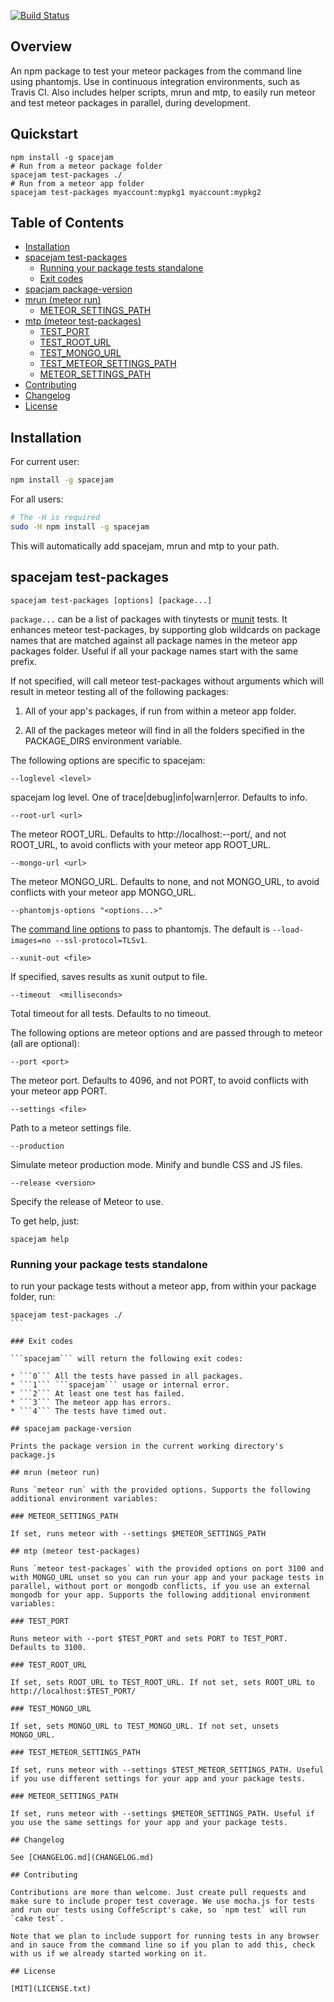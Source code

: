 [![Build Status](https://travis-ci.org/practicalmeteor/spacejam.svg?branch=master)](https://travis-ci.org/practicalmeteor/spacejam)

## Overview

An npm package to test your meteor packages from the command line using phantomjs. Use in continuous integration environments, such as Travis CI. Also includes helper scripts, mrun and mtp, to easily run meteor and test meteor packages in parallel, during development.

## Quickstart

```
npm install -g spacejam
# Run from a meteor package folder
spacejam test-packages ./
# Run from a meteor app folder
spacejam test-packages myaccount:mypkg1 myaccount:mypkg2
```

## Table of Contents

- [Installation](#installation)
- [spacejam test-packages](#spacejam-test-packages)
    - [Running your package tests standalone](#running-your-package-tests-standalone)
    - [Exit codes](#exit-codes)
- [spacjam package-version](#spacjam-package-version)
- [mrun (meteor run)](#mrun-meteor-run)
    - [METEOR_SETTINGS_PATH](#meteor_settings_path)
- [mtp (meteor test-packages)](#mtp-meteor-test-packages)
    - [TEST_PORT](#test_port)
    - [TEST_ROOT_URL](#test_root_url)
    - [TEST_MONGO_URL](#test_mongo_url)
    - [TEST_METEOR_SETTINGS_PATH](#test_meteor_settings_path)
    - [METEOR_SETTINGS_PATH](#meteor_settings_path-1)
- [Contributing](#contributing)
- [Changelog](#changelog)
- [License](#license)

## Installation

For current user:

```bash
npm install -g spacejam
```

For all users:

```bash
# The -H is required
sudo -H npm install -g spacejam
```

This will automatically add spacejam, mrun and mtp to your path.

## spacejam test-packages

`spacejam test-packages [options] [package...]`

`package...` can be a list of packages with tinytests or [munit](https://atmospherejs.com/package/munit) tests.
It enhances meteor test-packages, by supporting glob wildcards on package names that are matched against all package names in the meteor app packages folder. Useful if all your package names start with the same prefix.

If not specified, will call meteor test-packages without arguments which will result in meteor testing all of the following packages:

1. All of your app's packages, if run from within a meteor app folder.

2. All of the packages meteor will find in all the folders specified in the PACKAGE_DIRS environment variable.

The following options are specific to spacejam:

`--loglevel <level>`

spacejam log level. One of trace|debug|info|warn|error. Defaults to info.

`--root-url <url>`

The meteor ROOT_URL. Defaults to http://localhost:--port/, and not ROOT_URL, to avoid conflicts with your meteor app ROOT_URL.

`--mongo-url <url>`

The meteor MONGO_URL. Defaults to none, and not MONGO_URL, to avoid conflicts with your meteor app MONGO_URL.

`--phantomjs-options "<options...>"`

The [command line options](http://phantomjs.org/api/command-line.html) to pass to phantomjs. The default is `--load-images=no --ssl-protocol=TLSv1`.

`--xunit-out <file>`

If specified, saves results as xunit output to file.

`--timeout  <milliseconds>`
     
Total timeout for all tests. Defaults to no timeout.
                                  
The following options are meteor options and are passed through to meteor (all are optional):

`--port <port>`
                 
The meteor port. Defaults to 4096, and not PORT, to avoid conflicts with your meteor app PORT.

`--settings <file>`

Path to a meteor settings file.

`--production`

Simulate meteor production mode. Minify and bundle CSS and JS files.

`--release <version>`

Specify the release of Meteor to use.
                                  
To get help, just:

```
spacejam help
```

### Running your package tests standalone

to run your package tests without a meteor app, from within your package folder, run:

````
spacejam test-packages ./
```

### Exit codes

```spacejam``` will return the following exit codes:

* ```0``` All the tests have passed in all packages.
* ```1``` ```spacejam``` usage or internal error.
* ```2``` At least one test has failed.
* ```3``` The meteor app has errors.
* ```4``` The tests have timed out.

## spacejam package-version

Prints the package version in the current working directory's package.js

## mrun (meteor run)

Runs `meteor run` with the provided options. Supports the following additional environment variables:

### METEOR_SETTINGS_PATH

If set, runs meteor with --settings $METEOR_SETTINGS_PATH

## mtp (meteor test-packages)

Runs `meteor test-packages` with the provided options on port 3100 and with MONGO_URL unset so you can run your app and your package tests in parallel, without port or mongodb conflicts, if you use an external mongodb for your app. Supports the following additional environment variables:

### TEST_PORT
 
Runs meteor with --port $TEST_PORT and sets PORT to TEST_PORT. Defaults to 3100.

### TEST_ROOT_URL
 
If set, sets ROOT_URL to TEST_ROOT_URL. If not set, sets ROOT_URL to http://localhost:$TEST_PORT/

### TEST_MONGO_URL
 
If set, sets MONGO_URL to TEST_MONGO_URL. If not set, unsets MONGO_URL.

### TEST_METEOR_SETTINGS_PATH

If set, runs meteor with --settings $TEST_METEOR_SETTINGS_PATH. Useful if you use different settings for your app and your package tests.

### METEOR_SETTINGS_PATH

If set, runs meteor with --settings $METEOR_SETTINGS_PATH. Useful if you use the same settings for your app and your package tests.

## Changelog

See [CHANGELOG.md](CHANGELOG.md)

## Contributing

Contributions are more than welcome. Just create pull requests and make sure to include proper test coverage. We use mocha.js for tests and run our tests using CoffeScript's cake, so `npm test` will run `cake test`.

Note that we plan to include support for running tests in any browser and in sauce from the command line so if you plan to add this, check with us if we already started working on it.

## License

[MIT](LICENSE.txt)
